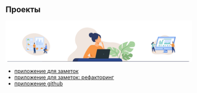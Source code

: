 ## Проекты
![](../images/projects1.png)
- [приложение для заметок](node/projects/notes.md)
- [приложение для заметок: рефакторинг](node/projects/notes-refactoring.md)
- [приложение github](node/projects/github-app.md)
